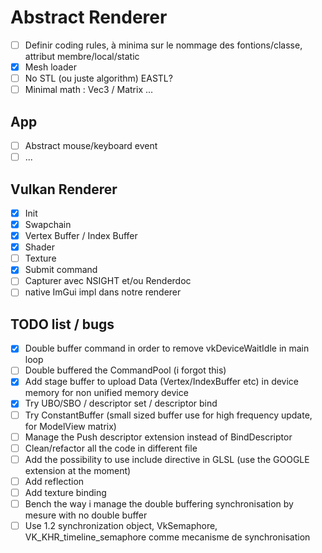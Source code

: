 # Abstract Renderer

- [ ] Definir coding rules, à minima sur le nommage des fontions/classe, attribut membre/local/static
- [x] Mesh loader
- [ ] No STL (ou juste algorithm) EASTL?
- [ ] Minimal math : Vec3 / Matrix ...

## App
- [ ] Abstract mouse/keyboard event
- [ ] ...

## Vulkan Renderer
- [x] Init
- [x] Swapchain
- [x] Vertex Buffer / Index Buffer
- [x] Shader
- [ ] Texture
- [x] Submit command
- [ ] Capturer avec NSIGHT et/ou Renderdoc
- [ ] native ImGui impl dans notre renderer

## TODO list / bugs
- [x] Double buffer command in order to remove vkDeviceWaitIdle in main loop
- [ ] Double buffered the CommandPool (i forgot this)
- [x] Add stage buffer to upload Data (Vertex/IndexBuffer etc) in device memory for non unified memory device
- [x] Try UBO/SBO / descriptor set / descriptor bind
- [ ] Try ConstantBuffer (small sized buffer use for high frequency update, for ModelView matrix)
- [ ] Manage the Push descriptor extension instead of BindDescriptor
- [ ] Clean/refactor all the code in different file
- [ ] Add the possibility to use include directive in GLSL (use the GOOGLE extension at the moment)
- [ ] Add reflection
- [ ] Add texture binding
- [ ] Bench the way i manage the double buffering synchronisation by mesure with no double buffer
- [ ] Use 1.2 synchronization object, VkSemaphore, VK_KHR_timeline_semaphore comme mecanisme de synchronisation